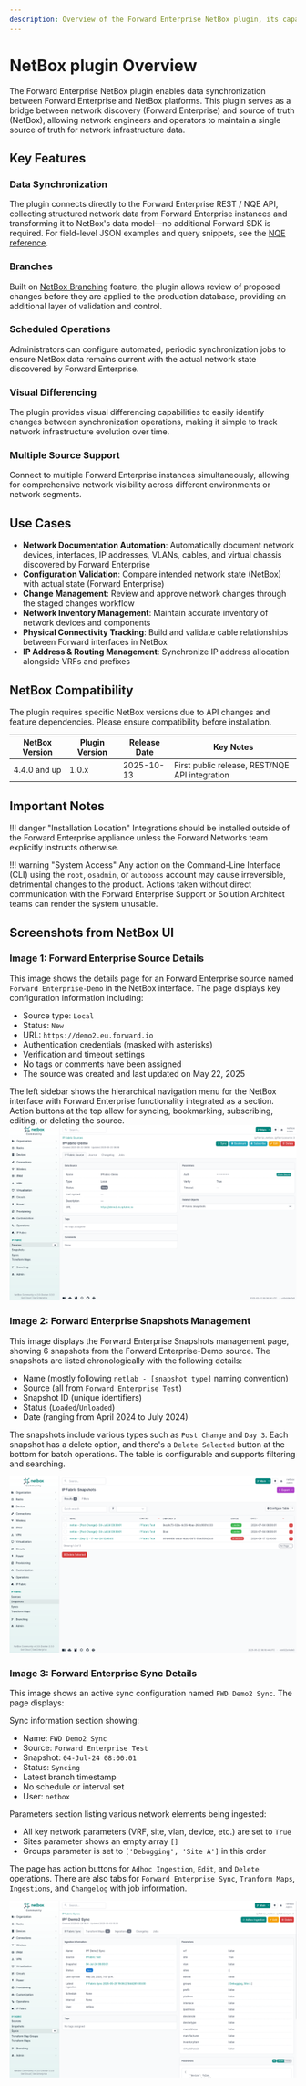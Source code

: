 ```yaml
---
description: Overview of the Forward Enterprise NetBox plugin, its capabilities, compatibility, and use cases.
---
```


# NetBox plugin Overview

The Forward Enterprise NetBox plugin enables data synchronization between Forward Enterprise and NetBox platforms. This plugin serves as a bridge between network discovery (Forward Enterprise) and source of truth (NetBox), allowing network engineers and operators to maintain a single source of truth for network infrastructure data.

## Key Features

### Data Synchronization
The plugin connects directly to the Forward Enterprise REST / NQE API, collecting structured network data from Forward Enterprise instances and transforming it to NetBox's data model—no additional Forward SDK is required.
For field-level JSON examples and query snippets, see the [NQE reference](../nqe/index.md).

### Branches
Built on [NetBox Branching](https://docs.netboxlabs.com/netbox-extensions/branching/) feature, the plugin allows review of proposed changes before they are applied to the production database, providing an additional layer of validation and control.

### Scheduled Operations
Administrators can configure automated, periodic synchronization jobs to ensure NetBox data remains current with the actual network state discovered by Forward Enterprise.

### Visual Differencing
The plugin provides visual differencing capabilities to easily identify changes between synchronization operations, making it simple to track network infrastructure evolution over time.

### Multiple Source Support
Connect to multiple Forward Enterprise instances simultaneously, allowing for comprehensive network visibility across different environments or network segments.

## Use Cases

- **Network Documentation Automation**: Automatically document network devices, interfaces, IP addresses, VLANs, cables, and virtual chassis discovered by Forward Enterprise
- **Configuration Validation**: Compare intended network state (NetBox) with actual state (Forward Enterprise)
- **Change Management**: Review and approve network changes through the staged changes workflow
- **Network Inventory Management**: Maintain accurate inventory of network devices and components
- **Physical Connectivity Tracking**: Build and validate cable relationships between Forward interfaces in NetBox
- **IP Address & Routing Management**: Synchronize IP address allocation alongside VRFs and prefixes

## NetBox Compatibility

The plugin requires specific NetBox versions due to API changes and feature dependencies. Please ensure compatibility before installation.

| NetBox Version | Plugin Version | Release Date | Key Notes                                      |
|----------------|----------------|--------------|------------------------------------------------|
| 4.4.0 and up   | 1.0.x          | 2025-10-13   | First public release, REST/NQE API integration |

## Important Notes

!!! danger "Installation Location"
    Integrations should be installed outside of the Forward Enterprise appliance unless the Forward Networks team explicitly instructs otherwise.

!!! warning "System Access"
    Any action on the Command-Line Interface (CLI) using the `root`, `osadmin`,
    or `autoboss` account may cause irreversible, detrimental changes to the
    product. Actions taken without direct communication with the Forward Enterprise
    Support or Solution Architect teams can render the system unusable.

## Screenshots from NetBox UI

### Image 1: Forward Enterprise Source Details
This image shows the details page for an Forward Enterprise source named `Forward Enterprise-Demo` in the NetBox interface. The page displays key configuration information including:

- Source type: `Local`
- Status: `New`
- URL: `https://demo2.eu.forward.io`
- Authentication credentials (masked with asterisks)
- Verification and timeout settings
- No tags or comments have been assigned
- The source was created and last updated on May 22, 2025

The left sidebar shows the hierarchical navigation menu for the NetBox interface with Forward Enterprise functionality integrated as a section. Action buttons at the top allow for syncing, bookmarking, subscribing, editing, or deleting the source.
![Forward Enterprise source configuration page showing connection details and status](images/user_guide/source_synced.png)

### Image 2: Forward Enterprise Snapshots Management
This image displays the Forward Enterprise Snapshots management page, showing 6 snapshots from the Forward Enterprise-Demo source. The snapshots are listed chronologically with the following details:

- Name (mostly following `netlab - [snapshot type]` naming convention)
- Source (all from `Forward Enterprise Test`)
- Snapshot ID (unique identifiers)
- Status (`Loaded`/`Unloaded`)
- Date (ranging from April 2024 to July 2024)

The snapshots include various types such as `Post Change` and `Day 3`. Each snapshot has a delete option, and there's a `Delete Selected` button at the bottom for batch operations. The table is configurable and supports filtering and searching.

![Forward Enterprise snapshots list showing multiple snapshot entries with their details](images/user_guide/source_snapshots.png)

### Image 3: Forward Enterprise Sync Details
This image shows an active sync configuration named `FWD Demo2 Sync`. The page displays:

Sync information section showing:

- Name: `FWD Demo2 Sync`
- Source: `Forward Enterprise Test`
- Snapshot: `04-Jul-24 08:00:01`
- Status: `Syncing`
- Latest branch timestamp
- No schedule or interval set
- User: `netbox`

Parameters section listing various network elements being ingested:

- All key network parameters (VRF, site, vlan, device, etc.) are set to `True`
- Sites parameter shows an empty array `[]`
- Groups parameter is set to `['Debugging', 'Site A']` in this order

The page has action buttons for `Adhoc Ingestion`, `Edit`, and `Delete` operations. There are also tabs for `Forward Enterprise Sync`, `Tranform Maps`, `Ingestions`, and `Changelog` with job information.

![Forward Enterprise sync configuration page showing sync status and parameters](images/user_guide/sync_detail.png)
